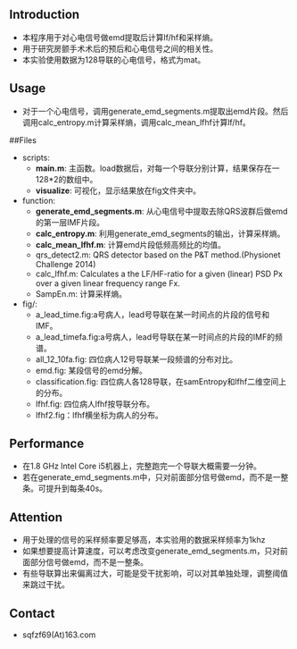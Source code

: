 ## Introduction
* 本程序用于对心电信号做emd提取后计算lf/hf和采样熵。
* 用于研究房颤手术术后的预后和心电信号之间的相关性。
* 本实验使用数据为128导联的心电信号，格式为mat。

## Usage
* 对于一个心电信号，调用generate_emd_segments.m提取出emd片段。然后调用calc_entropy.m计算采样熵，调用calc_mean_lfhf计算lf/hf。


##Files
* scripts:
  * **main.m**: 主函数。load数据后，对每一个导联分别计算，结果保存在一128*2的数组中。
  * **visualize**: 可视化，显示结果放在fig文件夹中。
* function:
  * **generate_emd_segments.m**: 从心电信号中提取去除QRS波群后做emd的第一层IMF片段。
  * **calc_entropy.m**: 利用generate_emd_segments的输出，计算采样熵。
  * **calc_mean_lfhf.m**: 计算emd片段低频高频比的均值。
  * qrs_detect2.m: QRS detector based on the P&T method.(Physionet Challenge 2014)
  * calc_lfhf.m: Calculates a the LF/HF-ratio for a given (linear) PSD Px over a given linear frequency range Fx.
  * SampEn.m: 计算采样熵。
* fig/:
  * a_lead_time.fig:a号病人，lead号导联在某一时间点的片段的信号和IMF。
  * a_lead_timefa.fig:a号病人，lead号导联在某一时间点的片段的IMF的频谱。
  * all_12_10fa.fig: 四位病人12号导联某一段频谱的分布对比。
  * emd.fig: 某段信号的emd分解。
  * classification.fig: 四位病人各128导联，在samEntropy和lfhf二维空间上的分布。
  * lfhf.fig: 四位病人lfhf按导联分布。
  * lfhf2.fig：lfhf横坐标为病人的分布。

## Performance
* 在1.8 GHz Intel Core i5机器上，完整跑完一个导联大概需要一分钟。
* 若在generate_emd_segments.m中，只对前面部分信号做emd，而不是一整条。可提升到每条40s。

## Attention
* 用于处理的信号的采样频率要足够高，本实验用的数据采样频率为1khz
* 如果想要提高计算速度，可以考虑改变generate_emd_segments.m，只对前面部分信号做emd，而不是一整条。
* 有些导联算出来偏离过大，可能是受干扰影响，可以对其单独处理，调整阈值来跳过干扰。

## Contact
* sqfzf69(At)163.com

